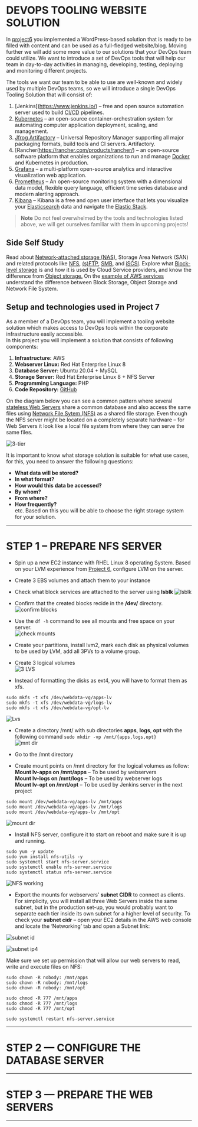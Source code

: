 # DEVOPS TOOLING WEBSITE SOLUTION

In [project6](https://github.com/StrangeJay/DevOps_Project6) you implemented a WordPress-based solution that is ready to be filled with content and can be used as a full-fledged website/blog. Moving further we will add some more value to our solutions that your DevOps team could utilize. We want to introduce a set of DevOps tools that will help our team in day-to-day activities in managing, developing, testing, deploying and monitoring different projects.  

The tools we want our team to be able to use are well-known and widely used by multiple DevOps teams, so we will introduce a single DevOps Tooling Solution that will consist of: 

1. [Jenkins[(https://www.jenkins.io/) – free and open source automation server used to build [CI/CD](https://en.wikipedia.org/wiki/CI/CD) pipelines. 
2. [Kubernetes](https://kubernetes.io/) – an open-source container-orchestration system for automating computer application deployment, scaling, and management.
3. [Jfrog Artifactory](https://jfrog.com/artifactory/) – Universal Repository Manager supporting all major packaging formats, build tools and CI servers. Artifactory.
4. [Rancher(https://rancher.com/products/rancher/) – an open-source software platform that enables organizations to run and manage [Docker](https://en.wikipedia.org/wiki/Docker_(software)) and Kubernetes in production.
5. [Grafana](https://grafana.com/) – a multi-platform open-source analytics and interactive visualization web application.
6. [Prometheus](https://prometheus.io/) – An open-source monitoring system with a dimensional data model, flexible query language, efficient time series database and modern alerting approach.
7. [Kibana](https://www.elastic.co/kibana) – Kibana is a free and open user interface that lets you visualize your [Elasticsearch](https://www.elastic.co/elasticsearch/) data and navigate the [Elastic Stack](https://www.elastic.co/elastic-stack).  

> **Note** Do not feel overwhelmed by the tools and technologies listed above, we will get ourselves familiar with them in upcoming projects! 

## Side Self Study 
Read about [Network-attached storage (NAS)](https://en.wikipedia.org/wiki/Network-attached_storage), Storage Area Network (SAN) and related protocols like [NFS](https://en.wikipedia.org/wiki/Network_File_System), [(s)FTP](https://en.wikipedia.org/wiki/SSH_File_Transfer_Protocol), [SMB](https://en.wikipedia.org/wiki/Server_Message_Block), and [iSCSI](https://en.wikipedia.org/wiki/ISCSI). Explore what [Block-level storage](https://en.wikipedia.org/wiki/Block-level_storage) is and how it is used by Cloud Service providers, and know the difference from [Object storage.](https://en.wikipedia.org/wiki/Object_storage)
On the [example of AWS services](https://dzone.com/articles/confused-by-aws-storage-options-s3-ebs-amp-efs-explained) understand the difference between Block Storage, Object Storage and Network File System.  

## Setup and technologies used in Project 7
As a member of a DevOps team, you will implement a tooling website solution which makes access to DevOps tools within the corporate infrastructure easily accessible.   
In this project you will implement a solution that consists of following components:
1. **Infrastructure:** AWS
2. **Webserver Linux:** Red Hat Enterprise Linux 8
3. **Database Server:** Ubuntu 20.04 + MySQL
4. **Storage Server:** Red Hat Enterprise Linux 8 + NFS Server
5. **Programming Language:** PHP
6. **Code Repository:** [GitHub](https://github.com/darey-io/tooling.git)  

On the diagram below you can see a common pattern where several [stateless Web Servers](https://www.geeksforgeeks.org/what-is-a-stateless-server/) share a common database and also access the same files using [Network File Sytem (NFS)](https://en.wikipedia.org/wiki/Network_File_System) as a shared file storage. Even though the NFS server might be located on a completely separate hardware – for Web Servers it look like a local file system from where they can serve the same files.  

![3-tier](https://user-images.githubusercontent.com/105195327/217787752-e970d3f2-a2d0-4722-8a14-fd028a6bafdf.png)   


It is important to know what storage solution is suitable for what use cases, for this, you need to answer the following questions:  

- **What data will be stored?**  
- **In what format?**  
- **How would this data be accessed?**  
- **By whom?**  
- **From where?**  
- **How frequently?**    
etc. Based on this you will be able to choose the right storage system for your solution.  


---
# STEP 1 – PREPARE NFS SERVER  
- Spin up a new EC2 instance with RHEL Linux 8 operating System. 
Based on your LVM experience from [Project 6](https://github.com/StrangeJay/DevOps_Project6), configure LVM on the server. 
- Create 3 EBS volumes and attach them to your instance 
- Check what block services are attached to the server using **lsblk** 
![lsblk](https://user-images.githubusercontent.com/105195327/223113737-d9ad749d-4a79-4780-abdd-597f54e7088d.png)  

- Confirm that the created blocks recide in the **/dev/** directory. 
![confirm blocks](https://user-images.githubusercontent.com/105195327/223114493-87636755-bebc-476e-a068-0fe993b1dd00.png)  

- Use the `df -h` command to see all mounts and free space on your server.  
![check mounts](https://user-images.githubusercontent.com/105195327/223115196-0d83251d-d620-4f44-b3cb-83c71760a2e4.png)  

- Create your partitions, install lvm2, mark each disk as physical volumes to be used by LVM, add all 3PVs to a volume group.  

- Create 3 logical volumes  
![3 LVS](https://user-images.githubusercontent.com/105195327/223135520-dc57aec2-6cfe-4b9f-8348-2b90b631a22e.png)  

- Instead of formatting the disks as ext4, you will have to format them as xfs. 
```
sudo mkfs -t xfs /dev/webdata-vg/apps-lv
sudo mkfs -t xfs /dev/webdata-vg/logs-lv
sudo mkfs -t xfs /dev/webdata-vg/opt-lv
``` 
![Lvs](https://user-images.githubusercontent.com/105195327/223141000-d8bc4e0e-9954-460f-bc6a-68819b012d05.png)  

- Create a directory /mnt/ with sub directories **apps**, **logs**, **opt** with the following command `sudo mkdir -vp /mnt/{apps,logs,opt}`  
![mnt dir](https://user-images.githubusercontent.com/105195327/223149215-d4426507-74c9-4a4c-9e34-f0ee7ff327c2.png)  

- Go to the /mnt directory

- Create mount points on /mnt directory for the logical volumes as follow:  
**Mount lv-apps on /mnt/apps** – To be used by webservers    
**Mount lv-logs on /mnt/logs** – To be used by webserver logs   
**Mount lv-opt on /mnt/opt** – To be used by Jenkins server in the next project  

```
sudo mount /dev/webdata-vg/apps-lv /mnt/apps 
sudo mount /dev/webdata-vg/apps-lv /mnt/logs 
sudo mount /dev/webdata-vg/apps-lv /mnt/opt 
```

![mount dir](https://user-images.githubusercontent.com/105195327/223395945-c7e07496-fa4f-4f71-8cf3-deceff392c40.png)  

- Install NFS server, configure it to start on reboot and make sure it is up and running.  
```
sudo yum -y update
sudo yum install nfs-utils -y
sudo systemctl start nfs-server.service
sudo systemctl enable nfs-server.service
sudo systemctl status nfs-server.service
```
![NFS working](https://user-images.githubusercontent.com/105195327/223396965-35c9340c-ff99-4c27-b0cb-6637614304e9.png)  

- Export the mounts for webservers’ **subnet CIDR** to connect as clients. For simplicity, you will install all three Web Servers inside the same subnet, but in the production set-up, you would probably want to separate each tier inside its own subnet for a higher level of security.
To check your **subnet cidr** – open your EC2 details in the AWS web console and locate the ‘Networking’ tab and open a Subnet link:  

![subnet id](https://user-images.githubusercontent.com/105195327/223399294-0c6eca93-7a33-4472-aca4-4ddc0a49e558.png)  

![subnet ip4](https://user-images.githubusercontent.com/105195327/223399327-f0e623d2-4456-42a7-9ec4-01315cd793cb.png)  

Make sure we set up permission that will allow our web servers to read, write and execute files on NFS: 

```
sudo chown -R nobody: /mnt/apps
sudo chown -R nobody: /mnt/logs
sudo chown -R nobody: /mnt/opt
 
sudo chmod -R 777 /mnt/apps
sudo chmod -R 777 /mnt/logs
sudo chmod -R 777 /mnt/opt
 
sudo systemctl restart nfs-server.service
```








---
# STEP 2 — CONFIGURE THE DATABASE SERVER 






---
# STEP 3 — PREPARE THE WEB SERVERS 






---




